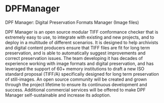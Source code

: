 DPFManager
==========

DPF Manager: Digital Preservation Formats Manager (Image files)

DPF Manager is an open source modular TIFF conformance checker that is extremely easy to use, to integrate with existing and new projects, and to deploy in a multitude of different scenarios. It is designed to help archivists and digital content producers ensure that TIFF files are fit for long term preservation, and is able to automatically suggest improvements and correct preservation issues. The team developing it has decades of experience working with image formats and digital preservation, and has leveraged the support of 60+ memory institutions to draft a new ISO standard proposal (TIFF/A) specifically designed for long term preservation of still-images. An open source community will be created and grown through the project lifetime to ensure its continuous development and success. Additional commercial services will be offered to make DPF Manager self-sustainable and increase its adoption.
